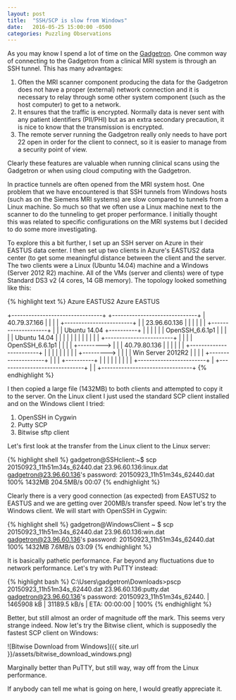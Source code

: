 ```yaml
---
layout: post
title:  "SSH/SCP is slow from Windows"
date:   2016-05-25 15:00:00 -0500
categories: Puzzling Observations
---
```


As you may know I spend a lot of time on the [Gadgetron](https://gadgetron.github.io). One common way of connecting to the Gadgetron from a clinical MRI system is through an SSH tunnel. This has many advantages:

1. Often the MRI scanner component producing the data for the Gadgetron does not have a proper (external) network connection and it is necessary to relay through some other system component (such as the host computer) to get to a network.
2. It ensures that the traffic is encrypted. Normally data is never sent with any patient identifiers (PII/PHI) but as an extra secondary precaution, it is nice to know that the transmission is encrypted.
3. The remote server running the Gadgetron really only needs to have port 22 open in order for the client to connect, so it is easier to manage from a security point of view.

Clearly these features are valuable when running clinical scans using the Gadgetron or when using cloud computing with the Gadgetron.

In practice tunnels are often opened from the MRI system host. One problem that we have encountered is that SSH tunnels from Windows hosts (such as on the Siemens MRI systems) are slow compared to tunnels from a Linux machine. So much so that we often use a Linux machine next to the scanner to do the tunneling to get proper performance. I initially thought this was related to specific configurations on the MRI systems but I decided to do some more investigating.

To explore this a bit further, I set up an SSH server on Azure in their EASTUS data center. I then set up two clients in Azure's EASTUS2 data center (to get some meaningful distance between the client and the server. The two clients were a Linux (Ubuntu 14.04) machine and a Windows (Server 2012 R2) machine. All of the VMs (server and clients) were of type Standard DS3 v2 (4 cores, 14 GB memory). The topology looked something like this:

{% highlight text  %}
     Azure EASTUS2                                Azure EASTUS

+--------------------------------+           +------------------------------+
|       40.79.37.166             |           |                              |
|   +------------------------+   |           |        23.96.60.136          |
|   |                        |   |           |    +--------------------+    |
|   |  Ubuntu 14.04          +----------+    |    |                    |    |
|   |  OpenSSH_6.6.1p1       |   |      |    |    |  Ubuntu 14.04      |    |
|   |                        |   |      |    |    |                    |    |
|   +------------------------+   |      |    |    |  OpenSSH_6.6.1p1   |    |
|                                |      +--------->                    |    |
|       40.79.80.136             |           |    |                    |    |
|   +------------------------+   |           |    |                    |    |
|   |                        |   |      +--------->                    |    |
|   |  Win Server 2012R2     |   |      |    |    +--------------------+    |
|   |                        +----------+    |                              |
|   |                        |   |           |                              |
|   +------------------------+   |           +------------------------------+
|                                |
+--------------------------------+
{% endhighlight %}

I then copied a large file (1432MB) to both clients and attempted to copy it to the server. On the Linux client I just used the standard SCP client installed and on the Windows client I tried:

1. OpenSSH in Cygwin
2. Putty SCP
3. Bitwise sftp client

Let's first look at the transfer from the Linux client to the Linux server:

{% highlight shell  %}
gadgetron@SSHclient:~$ scp 20150923_11h51m34s_62440.dat 23.96.60.136:linux.dat
gadgetron@23.96.60.136's password:
20150923_11h51m34s_62440.dat                     100% 1432MB 204.5MB/s   00:07
{% endhighlight %}

Clearly there is a very good connection (as expected) from EASTUS2 to EASTUS and we are getting over 200MB/s transfer speed. Now let's try the Windows client. We will start with  OpenSSH in Cygwin:

{% highlight shell  %}
gadgetron@WindowsClient ~
$ scp 20150923_11h51m34s_62440.dat 23.96.60.136:win.dat
gadgetron@23.96.60.136's password:
20150923_11h51m34s_62440.dat                     100% 1432MB   7.6MB/s   03:09
{% endhighlight %}

It is basically pathetic performance. Far beyond any fluctuations due to network performance. Let's try with PuTTY instead:

{% highlight bash  %}
C:\Users\gadgetron\Downloads>pscp 20150923_11h51m34s_62440.dat 23.96.60.136:putty.dat
gadgetron@23.96.60.136's password:
20150923_11h51m34s_62440. | 1465908 kB | 31189.5 kB/s | ETA: 00:00:00 | 100%
{% endhighlight %}

Better, but still almost an order of magnitude off the mark. This seems very strange indeed. Now let's try the Bitwise client, which is supposedly the fastest SCP client on Windows:

![Bitwise Download from Windows]({{ site.url }}/assets/bitwise_download_windows.png)

Marginally better than PuTTY, but still way, way off from the Linux performance.

If anybody can tell me what is going on here, I would greatly appreciate it. 





